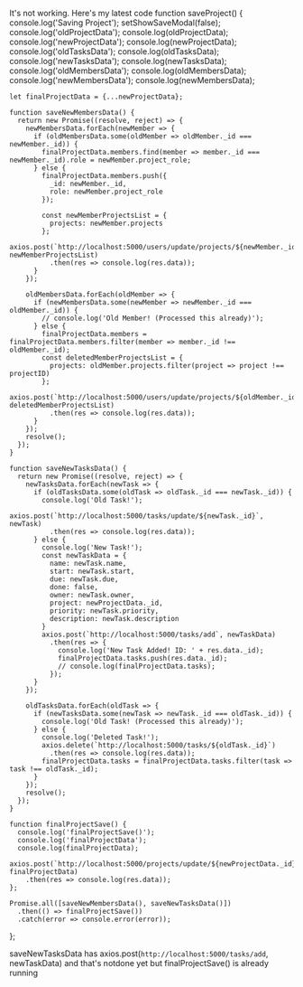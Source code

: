 It's not working. Here's my latest code
function saveProject() {
    console.log('Saving Project');
    setShowSaveModal(false);
    console.log('oldProjectData');
    console.log(oldProjectData);
    console.log('newProjectData');
    console.log(newProjectData);
    console.log('oldTasksData');
    console.log(oldTasksData);
    console.log('newTasksData');
    console.log(newTasksData);
    console.log('oldMembersData');
    console.log(oldMembersData);
    console.log('newMembersData');
    console.log(newMembersData);

    let finalProjectData = {...newProjectData};
    
    function saveNewMembersData() {
      return new Promise((resolve, reject) => {
        newMembersData.forEach(newMember => {
          if (oldMembersData.some(oldMember => oldMember._id === newMember._id)) {
            finalProjectData.members.find(member => member._id === newMember._id).role = newMember.project_role;
          } else {
            finalProjectData.members.push({
              _id: newMember._id,
              role: newMember.project_role
            });
    
            const newMemberProjectsList = {
              projects: newMember.projects
            };
            axios.post(`http://localhost:5000/users/update/projects/${newMember._id}`, newMemberProjectsList)
              .then(res => console.log(res.data));
          }
        });
    
        oldMembersData.forEach(oldMember => {
          if (newMembersData.some(newMember => newMember._id === oldMember._id)) {
            // console.log('Old Member! (Processed this already)');
          } else {
            finalProjectData.members = finalProjectData.members.filter(member => member._id !== oldMember._id);
            const deletedMemberProjectsList = {
              projects: oldMember.projects.filter(project => project !== projectID)
            };
            axios.post(`http://localhost:5000/users/update/projects/${oldMember._id}`, deletedMemberProjectsList)
              .then(res => console.log(res.data));
          }
        });
        resolve();
      });
    }
  
    function saveNewTasksData() {
      return new Promise((resolve, reject) => {
        newTasksData.forEach(newTask => {
          if (oldTasksData.some(oldTask => oldTask._id === newTask._id)) {
            console.log('Old Task!');
            axios.post(`http://localhost:5000/tasks/update/${newTask._id}`, newTask)
              .then(res => console.log(res.data));
          } else {
            console.log('New Task!');
            const newTaskData = {
              name: newTask.name,
              start: newTask.start,
              due: newTask.due,
              done: false,
              owner: newTask.owner,
              project: newProjectData._id,
              priority: newTask.priority,
              description: newTask.description
            }
            axios.post(`http://localhost:5000/tasks/add`, newTaskData)
              .then(res => {
                console.log('New Task Added! ID: ' + res.data._id);
                finalProjectData.tasks.push(res.data._id);
                // console.log(finalProjectData.tasks);
              });
          }
        });
    
        oldTasksData.forEach(oldTask => {
          if (newTasksData.some(newTask => newTask._id === oldTask._id)) {
            console.log('Old Task! (Processed this already)');
          } else {
            console.log('Deleted Task!');
            axios.delete(`http://localhost:5000/tasks/${oldTask._id}`)
              .then(res => console.log(res.data));
            finalProjectData.tasks = finalProjectData.tasks.filter(task => task !== oldTask._id);  
          }
        }); 
        resolve();
      });
    }
  
    function finalProjectSave() {
      console.log('finalProjectSave()');
      console.log('finalProjectData');
      console.log(finalProjectData);
      axios.post(`http://localhost:5000/projects/update/${newProjectData._id}/newTask`, finalProjectData)
        .then(res => console.log(res.data));
    };
  
    Promise.all([saveNewMembersData(), saveNewTasksData()])
      .then(() => finalProjectSave())
      .catch(error => console.error(error));
  };




  saveNewTasksData has axios.post(`http://localhost:5000/tasks/add`, newTaskData) and that's notdone yet but finalProjectSave() is already running